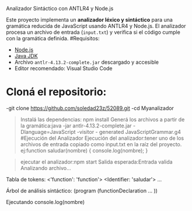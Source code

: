 Analizador Sintáctico con ANTLR4 y Node.js

Este proyecto implementa un **analizador léxico y sintáctico** para una gramática reducida de JavaScript usando ANTLR4 y Node.js. El analizador procesa un archivo de entrada (`input.txt`) y verifica si el código cumple con la gramática definida.
 #Requisitos:
- [Node.js](https://nodejs.org/) 
- [Java JDK](https://www.oracle.com/java/technologies/javase-jdk11-downloads.html)
- Archivo `antlr-4.13.2-complete.jar` descargado y accesible
- Editor recomendado: Visual Studio Code
  
 # Cloná el repositorio:
-git clone https://github.com/soledad23z/52089.git
-cd Myanalizador
>Instalá las dependencias: npm install
>Generá los archivos a partir de la gramática:java -jar antlr-4.13.2-complete.jar -Dlanguage=JavaScript -visitor - generated JavaScriptGrammar.g4
 #Ejecución del Analizador
>Ejecución del analizador:tener uno de los archivos de entrada copiado como input.txt en la raíz del proyecto.
ej:function saludar(nombre) {
  console.log(nombre);
}

>ejecutar el analizador:npm start
>Salida esperada:Entrada valida
 Analizando archivo...

Tabla de tokens:
<'function': 'function'>
<Identifier: 'saludar'>
...

Árbol de análisis sintáctico:
(program (functionDeclaration ... ))

 Ejecutando console.log(nombre)

